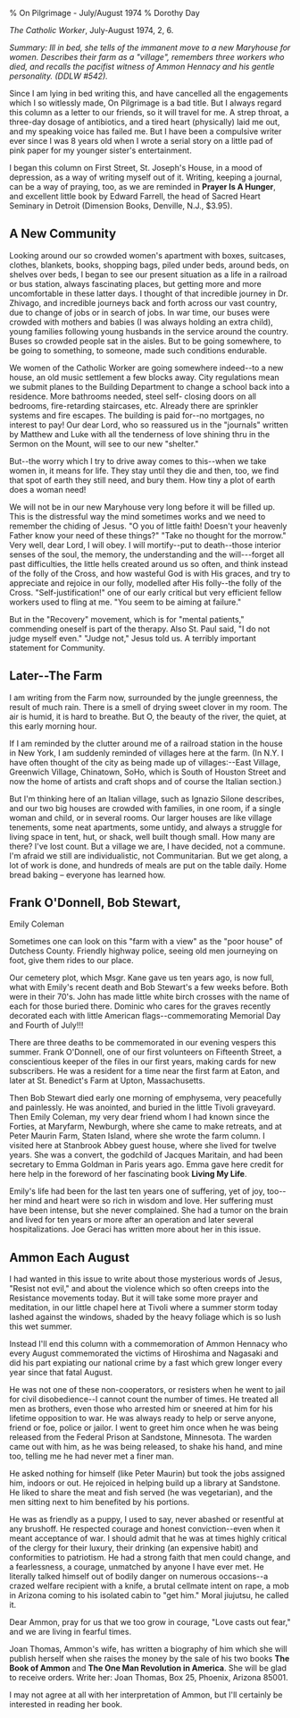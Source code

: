 % On Pilgrimage - July/August 1974
% Dorothy Day

*The Catholic Worker*, July-August 1974, 2, 6.

*Summary: Ill in bed, she tells of the immanent move to a new Maryhouse
for women. Describes their farm as a "village", remembers three workers
who died, and recalls the pacifist witness of Ammon Hennacy and his
gentle personality. (DDLW \#542).*

Since I am lying in bed writing this, and have cancelled all the
engagements which I so witlessly made, On Pilgrimage is a bad title. But
I always regard this column as a letter to our friends, so it will
travel for me. A strep throat, a three-day dosage of antibiotics, and a
tired heart (physically) laid me out, and my speaking voice has failed
me. But I have been a compulsive writer ever since I was 8 years old
when I wrote a serial story on a little pad of pink paper for my younger
sister's entertainment.

I began this column on First Street, St. Joseph's House, in a mood of
depression, as a way of writing myself out of it. Writing, keeping a
journal, can be a way of praying, too, as we are reminded in **Prayer Is
A Hunger**, and excellent little book by Edward Farrell, the head of
Sacred Heart Seminary in Detroit (Dimension Books, Denville, N.J.,
\$3.95).

A New Community
---------------

Looking around our so crowded women's apartment with boxes, suitcases,
clothes, blankets, books, shopping bags, piled under beds, around beds,
on shelves over beds, I began to see our present situation as a life in
a railroad or bus station, always fascinating places, but getting more
and more uncomfortable in these latter days. I thought of that
incredible journey in Dr. Zhivago, and incredible journeys back and
forth across our vast country, due to change of jobs or in search of
jobs. In war time, our buses were crowded with mothers and babies (I was
always holding an extra child), young families following young husbands
in the service around the country. Buses so crowded people sat in the
aisles. But to be going somewhere, to be going to something, to someone,
made such conditions endurable.

We women of the Catholic Worker are going somewhere indeed--to a new
house, an old music settlement a few blocks away. City regulations mean
we submit planes to the Building Department to change a school back into
a residence. More bathrooms needed, steel self- closing doors on all
bedrooms, fire-retarding staircases, etc. Already there are sprinkler
systems and fire escapes. The building is paid for--no mortgages, no
interest to pay! Our dear Lord, who so reassured us in the "journals"
written by Matthew and Luke with all the tenderness of love shining thru
in the Sermon on the Mount, will see to our new "shelter."

But--the worry which I try to drive away comes to this--when we take
women in, it means for life. They stay until they die and then, too, we
find that spot of earth they still need, and bury them. How tiny a plot
of earth does a woman need!

We will not be in our new Maryhouse very long before it will be filled
up. This is the distressful way the mind sometimes works and we need to
remember the chiding of Jesus. "O you of little faith! Doesn't your
heavenly Father know your need of these things?" "Take no thought for
the morrow." Very well, dear Lord, I will obey. I will mortify--put to
death--those interior senses of the soul, the memory, the understanding
and the will---forget all past difficulties, the little hells created
around us so often, and think instead of the folly of the Cross, and how
wasteful God is with His graces, and try to appreciate and rejoice in
our folly, modelled after His folly--the folly of the Cross.
"Self-justification!" one of our early critical but very efficient
fellow workers used to fling at me. "You seem to be aiming at failure."

But in the "Recovery" movement, which is for "mental patients,"
commending oneself is part of the therapy. Also St. Paul said, "I do not
judge myself even." "Judge not," Jesus told us. A terribly important
statement for Community.

Later--The Farm
---------------

I am writing from the Farm now, surrounded by the jungle greenness, the
result of much rain. There is a smell of drying sweet clover in my room.
The air is humid, it is hard to breathe. But O, the beauty of the river,
the quiet, at this early morning hour.

If I am reminded by the clutter around me of a railroad station in the
house in New York, I am suddenly reminded of villages here at the farm.
(In N.Y. I have often thought of the city as being made up of
villages:--East Village, Greenwich Village, Chinatown, SoHo, which is
South of Houston Street and now the home of artists and craft shops and
of course the Italian section.)

But I'm thinking here of an Italian village, such as Ignazio Silone
describes, and our two big houses are crowded with families, in one
room, if a single woman and child, or in several rooms. Our larger
houses are like village tenements, some neat apartments, some untidy,
and always a struggle for living space in tent, hut, or shack, well
built though small. How many are there? I've lost count. But a village
we are, I have decided, not a commune. I'm afraid we still are
individualistic, not Communitarian. But we get along, a lot of work is
done, and hundreds of meals are put on the table daily. Home bread
baking – everyone has learned how.

Frank O'Donnell, Bob Stewart,
-----------------------------

Emily Coleman

Sometimes one can look on this "farm with a view" as the "poor house" of
Dutchess County. Friendly highway police, seeing old men journeying on
foot, give them rides to our place.

Our cemetery plot, which Msgr. Kane gave us ten years ago, is now full,
what with Emily's recent death and Bob Stewart's a few weeks before.
Both were in their 70's. John has made little white birch crosses with
the name of each for those buried there. Dominic who cares for the
graves recently decorated each with little American flags--commemorating
Memorial Day and Fourth of July!!!

There are three deaths to be commemorated in our evening vespers this
summer. Frank O'Donnell, one of our first volunteers on Fifteenth
Street, a conscientious keeper of the files in our first years, making
cards for new subscribers. He was a resident for a time near the first
farm at Eaton, and later at St. Benedict's Farm at Upton, Massachusetts.

Then Bob Stewart died early one morning of emphysema, very peacefully
and painlessly. He was anointed, and buried in the little Tivoli
graveyard. Then Emily Coleman, my very dear friend whom I had known
since the Forties, at Maryfarm, Newburgh, where she came to make
retreats, and at Peter Maurin Farm, Staten Island, where she wrote the
farm column. I visited here at Stanbrook Abbey guest house, where she
lived for twelve years. She was a convert, the godchild of Jacques
Maritain, and had been secretary to Emma Goldman in Paris years ago.
Emma gave here credit for here help in the foreword of her fascinating
book **Living My Life**.

Emily's life had been for the last ten years one of suffering, yet of
joy, too--her mind and heart were so rich in wisdom and love. Her
suffering must have been intense, but she never complained. She had a
tumor on the brain and lived for ten years or more after an operation
and later several hospitalizations. Joe Geraci has written more about
her in this issue.

Ammon Each August
-----------------

I had wanted in this issue to write about those mysterious words of
Jesus, "Resist not evil," and about the violence which so often creeps
into the Resistance movements today. But it will take some more prayer
and meditation, in our little chapel here at Tivoli where a summer storm
today lashed against the windows, shaded by the heavy foliage which is
so lush this wet summer.

Instead I'll end this column with a commemoration of Ammon Hennacy who
every August commemorated the victims of Hiroshima and Nagasaki and did
his part expiating our national crime by a fast which grew longer every
year since that fatal August.

He was not one of these non-cooperators, or resisters when he went to
jail for civil disobedience--I cannot count the number of times. He
treated all men as brothers, even those who arrested him or sneered at
him for his lifetime opposition to war. He was always ready to help or
serve anyone, friend or foe, police or jailor. I went to greet him once
when he was being released from the Federal Prison at Sandstone,
Minnesota. The warden came out with him, as he was being released, to
shake his hand, and mine too, telling me he had never met a finer man.

He asked nothing for himself (like Peter Maurin) but took the jobs
assigned him, indoors or out. He rejoiced in helping build up a library
at Sandstone. He liked to share the meat and fish served (he was
vegetarian), and the men sitting next to him benefited by his portions.

He was as friendly as a puppy, I used to say, never abashed or resentful
at any brushoff. He respected courage and honest conviction--even when
it meant acceptance of war. I should admit that he was at times highly
critical of the clergy for their luxury, their drinking (an expensive
habit) and conformities to patriotism. He had a strong faith that men
could change, and a fearlessness, a courage, unmatched by anyone I have
ever met. He literally talked himself out of bodily danger on numerous
occasions--a crazed welfare recipient with a knife, a brutal cellmate
intent on rape, a mob in Arizona coming to his isolated cabin to "get
him." Moral jiujutsu, he called it.

Dear Ammon, pray for us that we too grow in courage, "Love casts out
fear," and we are living in fearful times.

Joan Thomas, Ammon's wife, has written a biography of him which she will
publish herself when she raises the money by the sale of his two books
**The Book of Ammon** and **The One Man Revolution in America**. She
will be glad to receive orders. Write her: Joan Thomas, Box 25, Phoenix,
Arizona 85001.

I may not agree at all with her interpretation of Ammon, but I'll
certainly be interested in reading her book.
